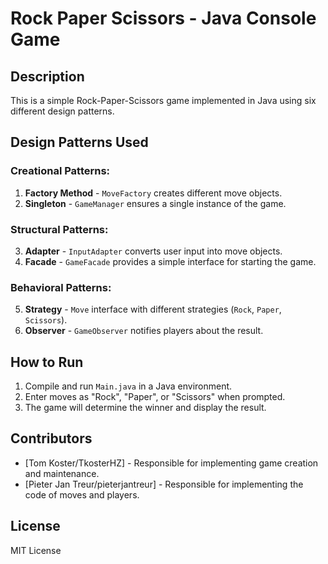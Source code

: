 # Rock Paper Scissors - Java Console Game

## Description
This is a simple Rock-Paper-Scissors game implemented in Java using six different design patterns.

## Design Patterns Used
### Creational Patterns:
1. **Factory Method** - `MoveFactory` creates different move objects.
2. **Singleton** - `GameManager` ensures a single instance of the game.

### Structural Patterns:
3. **Adapter** - `InputAdapter` converts user input into move objects.
4. **Facade** - `GameFacade` provides a simple interface for starting the game.

### Behavioral Patterns:
5. **Strategy** - `Move` interface with different strategies (`Rock`, `Paper`, `Scissors`).
6. **Observer** - `GameObserver` notifies players about the result.

## How to Run
1. Compile and run `Main.java` in a Java environment.
2. Enter moves as "Rock", "Paper", or "Scissors" when prompted.
3. The game will determine the winner and display the result.

## Contributors
* [Tom Koster/TkosterHZ] - Responsible for implementing game creation and maintenance.
* [Pieter Jan Treur/pieterjantreur] - Responsible for implementing the code of moves and players.

## License
MIT License
